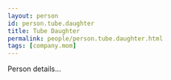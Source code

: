 ```yaml
---
layout: person
id: person.tube.daughter
title: Tube Daughter
permalink: people/person.tube.daughter.html
tags: [company.mom]
---
```


Person details...